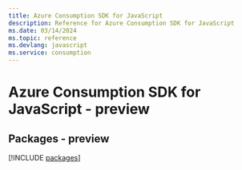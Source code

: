 ```yaml
---
title: Azure Consumption SDK for JavaScript
description: Reference for Azure Consumption SDK for JavaScript
ms.date: 03/14/2024
ms.topic: reference
ms.devlang: javascript
ms.service: consumption
---
```

# Azure Consumption SDK for JavaScript - preview
## Packages - preview
[!INCLUDE [packages](consumption-index.md)]